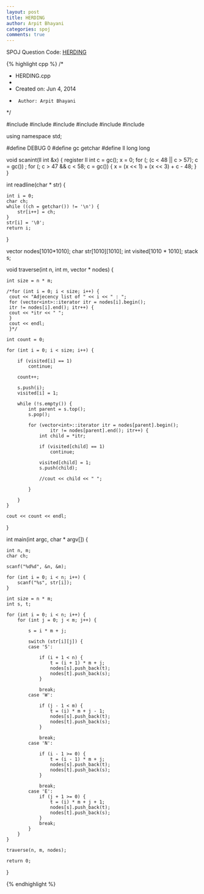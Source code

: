 ```yaml
---
layout: post
title: HERDING
author: Arpit Bhayani
categories: spoj
comments: true
---
```


SPOJ Question Code: [HERDING](http://www.spoj.com/problems/HERDING/)

{% highlight cpp %}
/*
 * HERDING.cpp
 *
 *  Created on: Jun 4, 2014
 *      Author: Arpit Bhayani
 */

#include <cstdio>
#include <cstdlib>
#include <iostream>
#include <climits>
#include <vector>
#include <stack>

using namespace std;

#define DEBUG 0
#define gc getchar
#define ll long long

void scanint(ll int &x) {
	register ll int c = gc();
	x = 0;
	for (; (c < 48 || c > 57); c = gc())
		;
	for (; c > 47 && c < 58; c = gc()) {
		x = (x << 1) + (x << 3) + c - 48;
	}
}

int readline(char * str) {

	int i = 0;
	char ch;
	while ((ch = getchar()) != '\n') {
		str[i++] = ch;
	}
	str[i] = '\0';
	return i;
}

vector<int> nodes[1010*1010];
char str[1010][1010];
int visited[1010 * 1010];
stack<int> s;

void traverse(int n, int m, vector<int> * nodes) {

	int size = n * m;

	/*for (int i = 0; i < size; i++) {
	 cout << "Adjecency list of " << i << " : ";
	 for (vector<int>::iterator itr = nodes[i].begin();
	 itr != nodes[i].end(); itr++) {
	 cout << *itr << " ";
	 }
	 cout << endl;
	 }*/

	int count = 0;

	for (int i = 0; i < size; i++) {

		if (visited[i] == 1)
			continue;

		count++;

		s.push(i);
		visited[i] = 1;

		while (!s.empty()) {
			int parent = s.top();
			s.pop();

			for (vector<int>::iterator itr = nodes[parent].begin();
					itr != nodes[parent].end(); itr++) {
				int child = *itr;

				if (visited[child] == 1)
					continue;

				visited[child] = 1;
				s.push(child);

				//cout << child << " ";

			}

		}
	}

	cout << count << endl;

}

int main(int argc, char * argv[]) {

	int n, m;
	char ch;

	scanf("%d%d", &n, &m);

	for (int i = 0; i < n; i++) {
		scanf("%s", str[i]);
	}

	int size = n * m;
	int s, t;

	for (int i = 0; i < n; i++) {
		for (int j = 0; j < m; j++) {

			s = i * m + j;

			switch (str[i][j]) {
			case 'S':

				if (i + 1 < n) {
					t = (i + 1) * m + j;
					nodes[s].push_back(t);
					nodes[t].push_back(s);
				}

				break;
			case 'W':

				if (j - 1 < m) {
					t = (i) * m + j - 1;
					nodes[s].push_back(t);
					nodes[t].push_back(s);
				}

				break;
			case 'N':

				if (i - 1 >= 0) {
					t = (i - 1) * m + j;
					nodes[s].push_back(t);
					nodes[t].push_back(s);
				}

				break;
			case 'E':
				if (j + 1 >= 0) {
					t = (i) * m + j + 1;
					nodes[s].push_back(t);
					nodes[t].push_back(s);
				}
				break;
			}
		}
	}

	traverse(n, m, nodes);

	return 0;
}

{% endhighlight %}